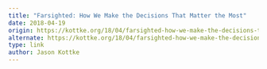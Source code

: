 ```yaml
---
title: "Farsighted: How We Make the Decisions That Matter the Most"
date: 2018-04-19
origin: https://kottke.org/18/04/farsighted-how-we-make-the-decisions-that-matter-the-most
alternate: https://kottke.org/18/04/farsighted-how-we-make-the-decisions-that-matter-the-most
type: link
author: Jason Kottke
---
```



